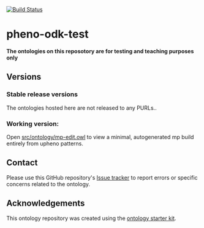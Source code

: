 [![Build Status](https://travis-ci.org/obophenotype/Pheno_odk_test.svg?branch=master)](https://travis-ci.org/obophenotype/Pheno_odk_test)

# pheno-odk-test

**The ontologies on this reposotory are for testing and teaching purposes only**

## Versions

### Stable release versions

The ontologies hosted here are not released to any PURLs..

### Working version:

Open [src/ontology/mp-edit.owl](src/ontology/mp-edit.owl) to view a minimal, autogenerated mp build entirely from upheno patterns.

## Contact

Please use this GitHub repository's [Issue tracker](https://github.com/obophenotype/pheno-odk-test/issues) to report errors or specific concerns related to the ontology.

## Acknowledgements

This ontology repository was created using the [ontology starter kit](https://github.com/INCATools/ontology-starter-kit).
